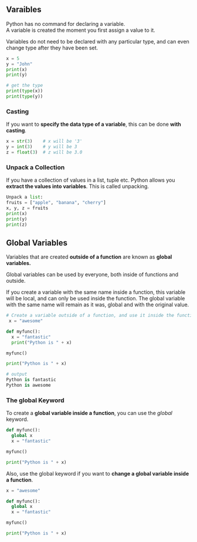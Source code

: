 ## Varaibles

Python has no command for declaring a variable.     
A variable is created the moment you first assign a value to it.

Variables do not need to be declared with any particular type, and can even change type after they have been set.

```py
x = 5
y = "John"
print(x)
print(y)

# get the type
print(type(x))
print(type(y)) 
```
### Casting

If you want to **specify the data type of a variable**, this can be done **with casting**.

```py
x = str(3)    # x will be '3'
y = int(3)    # y will be 3
z = float(3)  # z will be 3.0 
```


### Unpack a Collection

If you have a collection of values in a list, tuple etc. Python allows you **extract the values into variables**. This is called unpacking.

```py
Unpack a list:
fruits = ["apple", "banana", "cherry"]
x, y, z = fruits
print(x)
print(y)
print(z)
```

## Global Variables

Variables that are created **outside of a function** are known as **global variables.**

Global variables can be used by everyone, both inside of functions and outside.

If you create a variable with the same name inside a function, this variable will be local, and can only be used inside the function. The global variable with the same name will remain as it was, global and with the original value.

```py
# Create a variable outside of a function, and use it inside the function
 x = "awesome"

def myfunc():
  x = "fantastic"
  print("Python is " + x)

myfunc()

print("Python is " + x)

# output
Python is fantastic
Python is awesome
```

### The global Keyword

To create a **global variable inside a function**, you can use the *global* keyword.

```py
def myfunc():
  global x
  x = "fantastic"

myfunc()

print("Python is " + x) 
```

Also, use the global keyword if you want to **change a global variable inside a function**.

```py
x = "awesome"

def myfunc():
  global x
  x = "fantastic"

myfunc()

print("Python is " + x) 
```
